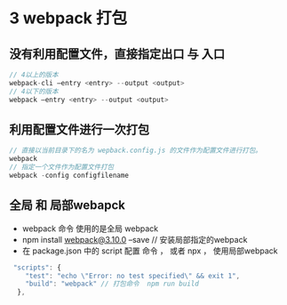 # 3 webpack 打包

## 没有利用配置文件，直接指定出口 与 入口
```js
// 4以上的版本
webpack-cli –entry <entry> --output <output>
// 4以下的版本
webpack –entry <entry> --output <output>
```

## 利用配置文件进行一次打包
```js
// 直接以当前目录下的名为 wepback.config.js 的文件作为配置文件进行打包。
webpack
// 指定一个文件作为配置文件打包
webpack -config configfilename
```

## 全局 和 局部webapck

* webpack 命令 使用的是全局 webpack
* npm install webpack@3.10.0 –save  // 安装局部指定的webpack
* 在 package.json 中的 script 配置 命令 ， 或者 npx ， 使用局部webpack 
```js
 "scripts": {
    "test": "echo \"Error: no test specified\" && exit 1",
    "build": "webpack" // 打包命令  npm run build
  },
```